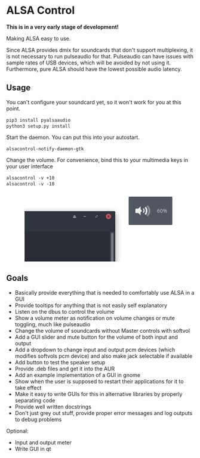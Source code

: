 # ALSA Control

**This is in a very early stage of development!**

Making ALSA easy to use.

Since ALSA provides dmix for soundcards that don't support multiplexing, it is not necessary to run pulseaudio for that.
Pulseaudio can have issues with sample rates of USB devices, which will be avoided by not using it.
Furthermore, pure ALSA should have the lowest possible audio latency.

## Usage

You can't configure your soundcard yet, so it won't work for you at this point.

```
pip3 install pyalsaaudio
python3 setup.py install
```

Start the daemon. You can put this into your autostart.

```
alsacontrol-notify-daemon-gtk
```

Change the volume. For convenience, bind this to your multimedia keys in your user interface

```
alsacontrol -v +10
alsacontrol -v -10
```

<p align="center">
    <img src="data/notifications.png"/>
</p>


## Goals

- Basically provide everything that is needed to comfortably use ALSA in a GUI
- Provide tooltips for anything that is not easily self explanatory
- Listen on the dbus to control the volume
- Show a volume meter as notification on volume changes or mute toggling, much like pulseaudio
- Change the volume of soundcards without Master controls with softvol
- Add a GUI slider and mute button for the volume of both input and output
- Add a dropdown to change input and output pcm devices (which modifies softvols pcm device) and also make jack selectable if available
- Add button to test the speaker setup
- Provide .deb files and get it into the AUR
- Add an example implementation of a GUI in gnome
- Show when the user is supposed to restart their applications for it to take effect
- Make it easy to write GUIs for this in alternative libraries by properly separating code
- Provide well written docstrings
- Don't just grey out stuff, provide proper error messages and log outputs to debug problems

Optional:
- Input and output meter
- Write GUI in qt

